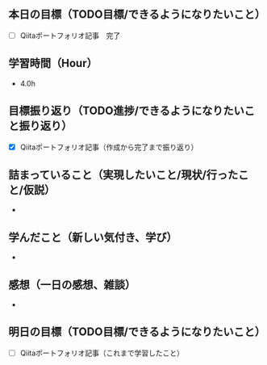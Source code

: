 ## 本日の目標（TODO目標/できるようになりたいこと）
- [ ] Qiitaポートフォリオ記事　完了
　
## 学習時間（Hour）
- 4.0h

## 目標振り返り（TODO進捗/できるようになりたいこと振り返り）
- [x] Qiitaポートフォリオ記事（作成から完了まで振り返り）

##  詰まっていること（実現したいこと/現状/行ったこと/仮説）
-

## 学んだこと（新しい気付き、学び）
-

## 感想（一日の感想、雑談）
-

## 明日の目標（TODO目標/できるようになりたいこと）
- [ ] Qiitaポートフォリオ記事（これまで学習したこと）
